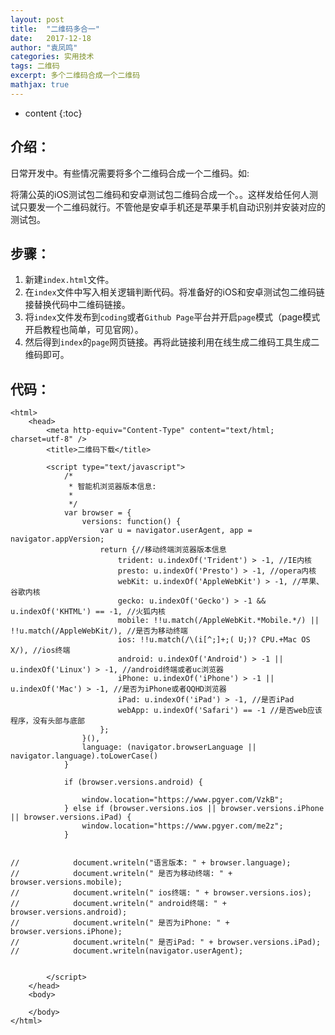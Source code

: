 ```yaml
---
layout: post
title:  "二维码多合一"
date:   2017-12-18
author: "袁凤鸣"
categories: 实用技术
tags: 二维码
excerpt: 多个二维码合成一个二维码
mathjax: true
---
```

* content
{:toc}


## 介绍：
日常开发中。有些情况需要将多个二维码合成一个二维码。如:

将蒲公英的iOS测试包二维码和安卓测试包二维码合成一个。。这样发给任何人测试只要发一个二维码就行。不管他是安卓手机还是苹果手机自动识别并安装对应的测试包。

## 步骤：
1. 新建`index.html`文件。
2. 在`index`文件中写入相关逻辑判断代码。将准备好的iOS和安卓测试包二维码链接替换代码中二维码链接。
3. 将`index`文件发布到`coding`或者`Github Page`平台并开启`page`模式（page模式开启教程也简单，可见官网）。
4. 然后得到`index`的`page`网页链接。再将此链接利用在线生成二维码工具生成二维码即可。

## 代码：

    <html>
        <head>
            <meta http-equiv="Content-Type" content="text/html; charset=utf-8" />
            <title>二维码下载</title>   
     
            <script type="text/javascript">
                /*
                 * 智能机浏览器版本信息:
                 *
                 */
                var browser = {
                    versions: function() {
                        var u = navigator.userAgent, app = navigator.appVersion;
                        return {//移动终端浏览器版本信息
                            trident: u.indexOf('Trident') > -1, //IE内核
                            presto: u.indexOf('Presto') > -1, //opera内核
                            webKit: u.indexOf('AppleWebKit') > -1, //苹果、谷歌内核
                            gecko: u.indexOf('Gecko') > -1 && u.indexOf('KHTML') == -1, //火狐内核
                            mobile: !!u.match(/AppleWebKit.*Mobile.*/) || !!u.match(/AppleWebKit/), //是否为移动终端
                            ios: !!u.match(/\(i[^;]+;( U;)? CPU.+Mac OS X/), //ios终端
                            android: u.indexOf('Android') > -1 || u.indexOf('Linux') > -1, //android终端或者uc浏览器
                            iPhone: u.indexOf('iPhone') > -1 || u.indexOf('Mac') > -1, //是否为iPhone或者QQHD浏览器
                            iPad: u.indexOf('iPad') > -1, //是否iPad
                            webApp: u.indexOf('Safari') == -1 //是否web应该程序，没有头部与底部
                        };
                    }(),
                    language: (navigator.browserLanguage || navigator.language).toLowerCase()
                }
     
                if (browser.versions.android) { 
                    
                    window.location="https://www.pgyer.com/VzkB";
                } else if (browser.versions.ios || browser.versions.iPhone || browser.versions.iPad) {
                    window.location="https://www.pgyer.com/me2z";
                }
                 
     
    //            document.writeln("语言版本: " + browser.language);
    //            document.writeln(" 是否为移动终端: " + browser.versions.mobile);
    //            document.writeln(" ios终端: " + browser.versions.ios);
    //            document.writeln(" android终端: " + browser.versions.android);
    //            document.writeln(" 是否为iPhone: " + browser.versions.iPhone);
    //            document.writeln(" 是否iPad: " + browser.versions.iPad);
    //            document.writeln(navigator.userAgent);
     
     
            </script>
        </head>
        <body>
             
        </body>
    </html>

